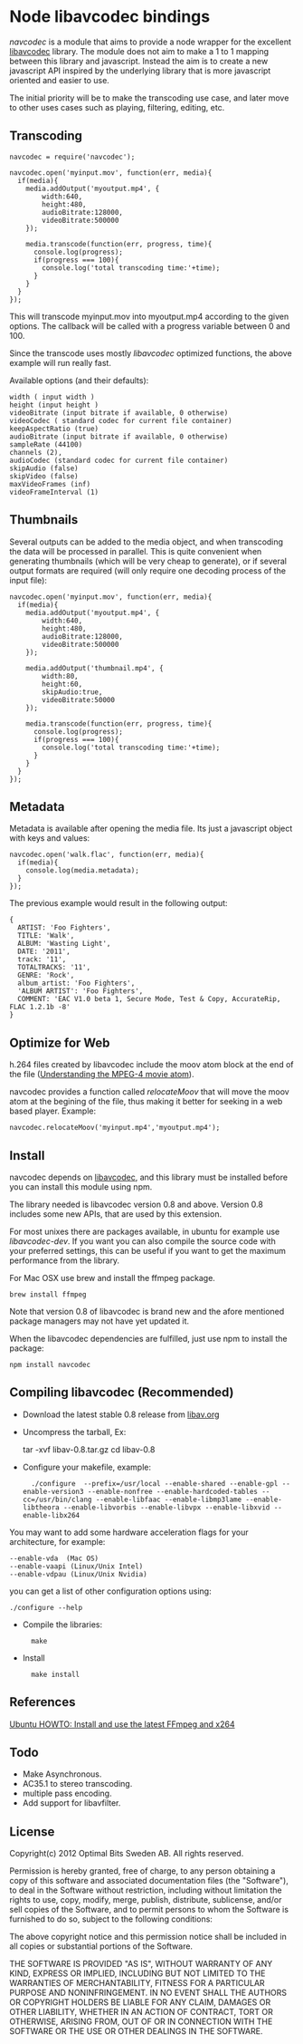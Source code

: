
Node libavcodec bindings
=

*navcodec* is a module that aims to provide a node wrapper for the excellent [libavcodec](http://libav.org) library. The module does not aim to make a 1 to 1 mapping between this library and javascript. Instead the aim is to create a new javascript API inspired by the underlying library that is more javascript oriented and easier to use.

The initial priority will be to make the transcoding use case, and later move to other uses cases such as playing, filtering, editing, etc.

Transcoding
-

	navcodec = require('navcodec');
	
	navcodec.open('myinput.mov', function(err, media){
	  if(media){
	    media.addOutput('myoutput.mp4', {
	    	width:640,
	    	height:480,
	    	audioBitrate:128000,
	    	videoBitrate:500000
	    });
	    
	    media.transcode(function(err, progress, time){
	      console.log(progress);
	      if(progress === 100){
	        console.log('total transcoding time:'+time);
	      }
	    }
	  }
	});


This will transcode myinput.mov into myoutput.mp4 according to the given options. The callback will be called with a progress variable between 0 and 100.

Since the transcode uses mostly *libavcodec* optimized functions, the above example will run really fast.

Available options (and their defaults):

    width ( input width )
    height (input height )
    videoBitrate (input bitrate if available, 0 otherwise)
    videoCodec ( standard codec for current file container)
    keepAspectRatio (true)
    audioBitrate (input bitrate if available, 0 otherwise)
    sampleRate (44100)
    channels (2),
    audioCodec (standard codec for current file container)
    skipAudio (false)
    skipVideo (false)
    maxVideoFrames (inf)
    videoFrameInterval (1)
    


Thumbnails
-

Several outputs can be added to the media object, and when transcoding the data will be processed in parallel. This is quite convenient when generating thumbnails (which will be very cheap to generate), or if several output formats are required (will only require one decoding process of the input file):

    navcodec.open('myinput.mov', function(err, media){
      if(media){
        media.addOutput('myoutput.mp4', {
    	    width:640,
    	    height:480,
    	    audioBitrate:128000,
    	    videoBitrate:500000
        });
    
        media.addOutput('thumbnail.mp4', {
    	    width:80,
    	    height:60,
    	    skipAudio:true,
    	    videoBitrate:50000
        });
    
        media.transcode(function(err, progress, time){
          console.log(progress);
          if(progress === 100){
            console.log('total transcoding time:'+time);
          }
        }
      }
    });


Metadata
-

Metadata is available after opening the media file. Its just a javascript object with keys and values:

    navcodec.open('walk.flac', function(err, media){
      if(media){
        console.log(media.metadata);
      }
    });

The previous example would result in the following output:

    {
      ARTIST: 'Foo Fighters',
      TITLE: 'Walk',
      ALBUM: 'Wasting Light',
      DATE: '2011',
      track: '11',
      TOTALTRACKS: '11',
      GENRE: 'Rock',
      album_artist: 'Foo Fighters',
      'ALBUM ARTIST': 'Foo Fighters',
      COMMENT: 'EAC V1.0 beta 1, Secure Mode, Test & Copy, AccurateRip, FLAC 1.2.1b -8' 
    }



Optimize for Web
-

h.264 files created by libavcodec include the moov atom block at the end of the file ([Understanding the MPEG-4 movie atom](http://www.adobe.com/devnet/video/articles/mp4_movie_atom.html)).

navcodec provides a function called *relocateMoov* that will move the moov atom at the begining of the file, thus making it better for seeking in a web based player. Example:

    navcodec.relocateMoov('myinput.mp4','myoutput.mp4');



Install
-

navcodec depends on [libavcodec](http://libav.org), and this library
must be installed before you can install this module using npm. 

The library needed is libavcodec version 0.8 and above. Version 0.8 includes some new APIs, that are used by this extension.

For most unixes there are packages available, in ubuntu for example use *libavcodec-dev*. If you want you can also compile the source code with your preferred settings, this can be useful if you want to get the maximum performance from the library.

For Mac OSX use brew and install the ffmpeg package.

	brew install ffmpeg

Note that version 0.8 of libavcodec is brand new and the afore mentioned package managers may not have yet updated it.


When the libavcodec dependencies are fulfilled, just use npm to install the package:

	npm install navcodec


  
Compiling libavcodec (Recommended)
-

- Download the latest stable 0.8 release from [libav.org](http://libav.org/download.html#release_0.8)

- Uncompress the tarball, Ex:

    tar -xvf libav-0.8.tar.gz
    cd libav-0.8
  
- Configure your makefile, example:

		./configure  --prefix=/usr/local --enable-shared --enable-gpl --enable-version3 --enable-nonfree --enable-hardcoded-tables --cc=/usr/bin/clang --enable-libfaac --enable-libmp3lame --enable-libtheora --enable-libvorbis --enable-libvpx --enable-libxvid --enable-libx264
		
You may want to add some hardware acceleration flags for your architecture, for example:

    --enable-vda  (Mac OS)
    --enable-vaapi (Linux/Unix Intel)
    --enable-vdpau (Linux/Unix Nvidia)
  
you can get a list of other configuration options using:

	./configure --help
  
- Compile the libraries:

		make
  
- Install

		make install

References
-

[Ubuntu HOWTO: Install and use the latest FFmpeg and x264](http://ubuntuforums.org/showthread.php?t=786095)

Todo
-

- Make Asynchronous.
- AC35.1 to stereo transcoding.
- multiple pass encoding.
- Add support for libavfilter.

License
-

Copyright(c) 2012 Optimal Bits Sweden AB. All rights reserved.
 
Permission is hereby granted, free of charge, to any person obtaining a copy
of this software and associated documentation files (the "Software"), to
deal in the Software without restriction, including without limitation the
rights to use, copy, modify, merge, publish, distribute, sublicense, and/or
sell copies of the Software, and to permit persons to whom the Software is
furnished to do so, subject to the following conditions:

The above copyright notice and this permission notice shall be included in
all copies or substantial portions of the Software.

THE SOFTWARE IS PROVIDED "AS IS", WITHOUT WARRANTY OF ANY KIND, EXPRESS OR
IMPLIED, INCLUDING BUT NOT LIMITED TO THE WARRANTIES OF MERCHANTABILITY,
FITNESS FOR A PARTICULAR PURPOSE AND NONINFRINGEMENT. IN NO EVENT SHALL THE
AUTHORS OR COPYRIGHT HOLDERS BE LIABLE FOR ANY CLAIM, DAMAGES OR OTHER
LIABILITY, WHETHER IN AN ACTION OF CONTRACT, TORT OR OTHERWISE, ARISING
FROM, OUT OF OR IN CONNECTION WITH THE SOFTWARE OR THE USE OR OTHER DEALINGS
IN THE SOFTWARE.
 

